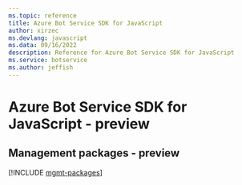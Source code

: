 ```yaml
---
ms.topic: reference
title: Azure Bot Service SDK for JavaScript
author: xirzec
ms.devlang: javascript
ms.data: 09/16/2022
description: Reference for Azure Bot Service SDK for JavaScript
ms.service: botservice
ms.author: jeffish
---
```

# Azure Bot Service SDK for JavaScript - preview

## Management packages - preview
[!INCLUDE [mgmt-packages](bot-service-mgmt-index.md)]